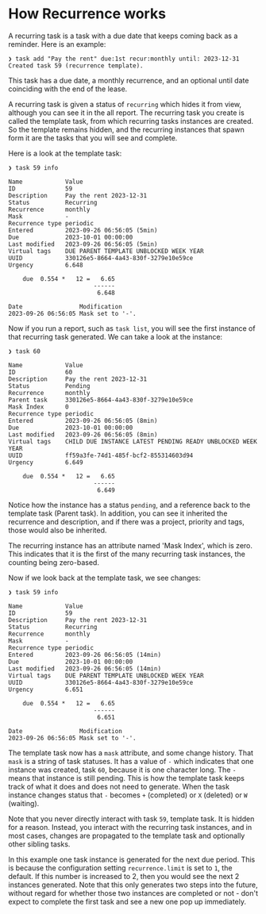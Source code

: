 # How Recurrence works
A recurring task is a task with a due date that keeps coming back
as a reminder. Here is an example:
```
❯ task add "Pay the rent" due:1st recur:monthly until: 2023-12-31
Created task 59 (recurrence template).
```

This task has a due date, a monthly recurrence, and an optional until date coinciding 
with the end of the lease.

A recurring task is given a status of `recurring` which hides it from view,
although you can see it in the all report. The recurring task you create is called the template task, from which recurring 
tasks instances are created. So the template remains hidden, and the recurring instances that
spawn form it are the tasks that you will see and complete.

Here is a look at the template task:
```
❯ task 59 info

Name            Value
ID              59
Description     Pay the rent 2023-12-31
Status          Recurring
Recurrence      monthly
Mask            -
Recurrence type periodic
Entered         2023-09-26 06:56:05 (5min)
Due             2023-10-01 00:00:00
Last modified   2023-09-26 06:56:05 (5min)
Virtual tags    DUE PARENT TEMPLATE UNBLOCKED WEEK YEAR
UUID            330126e5-8664-4a43-830f-3279e10e59ce
Urgency         6.648

    due  0.554 *   12 =   6.65
                        ------
                         6.648

Date                Modification
2023-09-26 06:56:05 Mask set to '-'.

```
Now if you run a report, such as `task list`, you will see the first instance of that recurring task
generated. We can take a look at the instance:
```
❯ task 60

Name            Value
ID              60
Description     Pay the rent 2023-12-31
Status          Pending
Recurrence      monthly
Parent task     330126e5-8664-4a43-830f-3279e10e59ce
Mask Index      0
Recurrence type periodic
Entered         2023-09-26 06:56:05 (8min)
Due             2023-10-01 00:00:00
Last modified   2023-09-26 06:56:05 (8min)
Virtual tags    CHILD DUE INSTANCE LATEST PENDING READY UNBLOCKED WEEK YEAR
UUID            ff59a3fe-74d1-485f-bcf2-855314603d94
Urgency         6.649

    due  0.554 *   12 =   6.65
                        ------
                         6.649

```
Notice how the instance has a status `pending`, and a reference back to the
template task (Parent task). In addition, you can see it inherited the 
recurrence and description, and if there was a project, priority and tags, 
those would also be inherited.

The recurring instance has an attribute named 'Mask Index', which is zero. This
indicates that it is the first of the many recurring task instances, the counting
being zero-based.

Now if we look back at the template task, we see changes:
```
❯ task 59 info

Name            Value
ID              59
Description     Pay the rent 2023-12-31
Status          Recurring
Recurrence      monthly
Mask            -
Recurrence type periodic
Entered         2023-09-26 06:56:05 (14min)
Due             2023-10-01 00:00:00
Last modified   2023-09-26 06:56:05 (14min)
Virtual tags    DUE PARENT TEMPLATE UNBLOCKED WEEK YEAR
UUID            330126e5-8664-4a43-830f-3279e10e59ce
Urgency         6.651

    due  0.554 *   12 =   6.65
                        ------
                         6.651

Date                Modification
2023-09-26 06:56:05 Mask set to '-'.
```

The template task now has a `mask` attribute, and some change history. That `mask` is a string of
task statuses. It has a value of `-` which indicates that one instance was created, task `60`,
because it is one character long. The `-` means that instance is still pending. This is how the
template task keeps track of what it does and does not need to generate. When the task instance
changes status that `-` becomes `+` (completed) or `X` (deleted) or `W` (waiting).

Note that you never directly interact with task `59`, template task. It is hidden for a reason.
Instead, you interact with the recurring task instances, and in most cases, changes are propagated
to the template task and optionally other sibling tasks.

In this example one task instance is generated for the next due period. This is because 
the configuration setting `recurrence.limit` is set to `1`, the default. If this number is increased to 2,
then you would see the next 2 instances generated. Note that this only generates two steps into the
future, without regard for whether those two instances are completed or not - don't expect to
complete the first task and see a new one pop up immediately.
